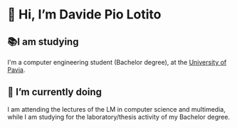 # 👋 Hi, I’m Davide Pio Lotito

## 📚I am studying
I'm a computer engineering student (Bachelor degree), at the [University of Pavia](https://web.unipv.it/).
## 🌱 I’m currently doing
I am attending the lectures of the LM in computer science and multimedia, while I am studying for the laboratory/thesis activity of my Bachelor degree. 


